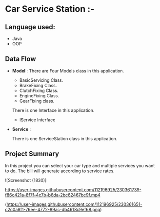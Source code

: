 # Car Service Station :-

## Language used:
-  Java
- OOP
## Data Flow

* **Model** :
  There are Four Models class in this application.
    
    * BasicServicing Class.
    * BrakeFixing Class.
    * ClutchFixing Class.
    * EngineFixing Class.
    * GearFixing class.


  There is one Interface in this application.
  * IService Interface
  

* **Service** :

  There is one ServiceStation class in this application.



## Project Summary

In this project you can select your car type and multiple services you want to do.
The bill will generate according to service rates.


![Screenshot (1830)]

https://user-images.githubusercontent.com/112196925/230361739-f86c421a-8f7f-4c7b-b6da-2bc62467bc9f.mp4

(https://user-images.githubusercontent.com/112196925/230361651-c2c0a8f1-76ee-4772-89ac-db4618c9ef68.png)



  













  
